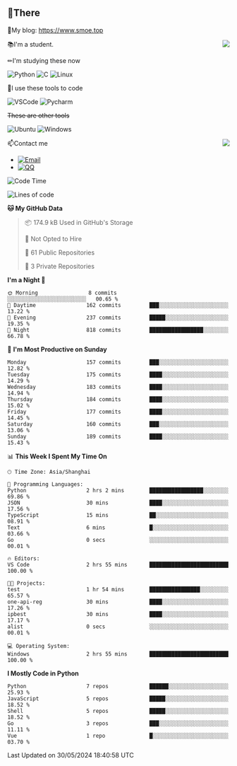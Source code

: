 
## 👏There

📰My blog: https://www.smoe.top

<img align="right" src="https://github-readme-stats.vercel.app/api/top-langs/?username=AkashiCoin"/>


📚I'm a student.

✏I'm studying these now

![Python](https://img.shields.io/badge/-Python-blue?style=flat-square&logo=Python&logoColor=fff)
![C](https://img.shields.io/badge/-C-585858?style=flat-square&logo=C&logoColor=fff)
![Linux](https://img.shields.io/badge/-Linux-black?style=flat-square&logo=Linux&logoColor=fff)

🔨I use these tools to code

![VSCode](https://img.shields.io/badge/-VSCode-blue?style=flat-square&logo=visualstudiocode&logoColor=fff)
![Pycharm](https://img.shields.io/badge/-Pycharm-green?style=flat-square&logo=pycharm&logoColor=fff)

 ~~These are other tools~~

![Ubuntu](https://img.shields.io/badge/-Ubuntu-orange?style=flat-square&logo=Ubuntu&logoColor=fff)
![Windows](https://img.shields.io/badge/-Windows-blue?style=flat-square&logo=Windows&logoColor=fff)

<img align="right" src="https://github-readme-stats.vercel.app/api?username=AkashiCoin" />


📫Contact me

* [![Email](https://img.shields.io/badge/Email-l1040186796@gmail.com-1?style=social&logoColor=fff)](mailto:l1040186796@gmail.com)
* [![QQ](https://img.shields.io/badge/QQ-1040186796-1?style=social&logoColor=fff)](tencent://AddContact/?fromId=45&fromSubId=1&subcmd=all&uin=1040186796&website=www.oicqzone.com)

<!--START_SECTION:waka-->
![Code Time](http://img.shields.io/badge/Code%20Time-1%2C194%20hrs%2016%20mins-blue)

![Lines of code](https://img.shields.io/badge/From%20Hello%20World%20I%27ve%20Written-269.0%20thousand%20lines%20of%20code-blue)

**🐱 My GitHub Data** 

> 📦 174.9 kB Used in GitHub's Storage 
 > 
> 🚫 Not Opted to Hire
 > 
> 📜 61 Public Repositories 
 > 
> 🔑 3 Private Repositories 
 > 
**I'm a Night 🦉** 

```text
🌞 Morning                8 commits           ░░░░░░░░░░░░░░░░░░░░░░░░░   00.65 % 
🌆 Daytime                162 commits         ███░░░░░░░░░░░░░░░░░░░░░░   13.22 % 
🌃 Evening                237 commits         █████░░░░░░░░░░░░░░░░░░░░   19.35 % 
🌙 Night                  818 commits         █████████████████░░░░░░░░   66.78 % 
```
📅 **I'm Most Productive on Sunday** 

```text
Monday                   157 commits         ███░░░░░░░░░░░░░░░░░░░░░░   12.82 % 
Tuesday                  175 commits         ████░░░░░░░░░░░░░░░░░░░░░   14.29 % 
Wednesday                183 commits         ████░░░░░░░░░░░░░░░░░░░░░   14.94 % 
Thursday                 184 commits         ████░░░░░░░░░░░░░░░░░░░░░   15.02 % 
Friday                   177 commits         ████░░░░░░░░░░░░░░░░░░░░░   14.45 % 
Saturday                 160 commits         ███░░░░░░░░░░░░░░░░░░░░░░   13.06 % 
Sunday                   189 commits         ████░░░░░░░░░░░░░░░░░░░░░   15.43 % 
```


📊 **This Week I Spent My Time On** 

```text
🕑︎ Time Zone: Asia/Shanghai

💬 Programming Languages: 
Python                   2 hrs 2 mins        █████████████████░░░░░░░░   69.86 % 
JSON                     30 mins             ████░░░░░░░░░░░░░░░░░░░░░   17.56 % 
TypeScript               15 mins             ██░░░░░░░░░░░░░░░░░░░░░░░   08.91 % 
Text                     6 mins              █░░░░░░░░░░░░░░░░░░░░░░░░   03.66 % 
Go                       0 secs              ░░░░░░░░░░░░░░░░░░░░░░░░░   00.01 % 

🔥 Editors: 
VS Code                  2 hrs 55 mins       █████████████████████████   100.00 % 

🐱‍💻 Projects: 
test                     1 hr 54 mins        ████████████████░░░░░░░░░   65.57 % 
one-api-reg              30 mins             ████░░░░░░░░░░░░░░░░░░░░░   17.26 % 
ipbest                   30 mins             ████░░░░░░░░░░░░░░░░░░░░░   17.17 % 
alist                    0 secs              ░░░░░░░░░░░░░░░░░░░░░░░░░   00.01 % 

💻 Operating System: 
Windows                  2 hrs 55 mins       █████████████████████████   100.00 % 
```

**I Mostly Code in Python** 

```text
Python                   7 repos             ██████░░░░░░░░░░░░░░░░░░░   25.93 % 
JavaScript               5 repos             █████░░░░░░░░░░░░░░░░░░░░   18.52 % 
Shell                    5 repos             █████░░░░░░░░░░░░░░░░░░░░   18.52 % 
Go                       3 repos             ███░░░░░░░░░░░░░░░░░░░░░░   11.11 % 
Vue                      1 repo              █░░░░░░░░░░░░░░░░░░░░░░░░   03.70 % 
```




 Last Updated on 30/05/2024 18:40:58 UTC
<!--END_SECTION:waka-->
